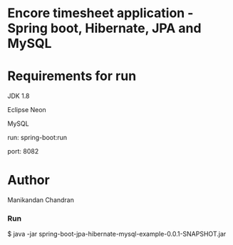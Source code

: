 # Encore timesheet application - Spring boot, Hibernate, JPA and MySQL #

# Requirements for run
JDK 1.8

Eclipse Neon

MySQL

run: spring-boot:run

port: 8082

# Author
Manikandan Chandran

### Run ###
$ java -jar spring-boot-jpa-hibernate-mysql-example-0.0.1-SNAPSHOT.jar
